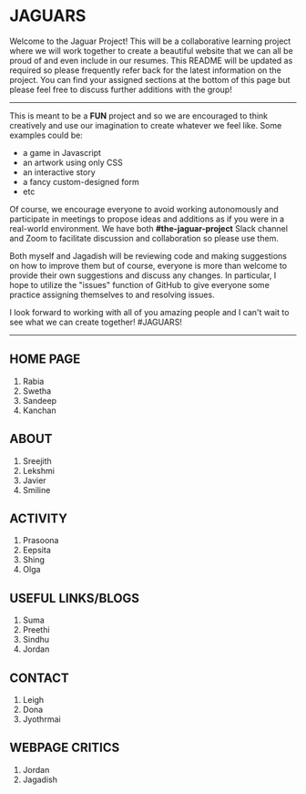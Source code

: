 # JAGUARS
Welcome to the Jaguar Project! This will be a collaborative learning project where we will work together to create a beautiful website that we can all be proud of and even include in our resumes. This README will be updated as required so please frequently refer back for the latest information on the project. You can find your assigned sections at the bottom of this page but please feel free to discuss further additions with the group! 

***

This is meant to be a **FUN** project and so we are encouraged to think creatively and use our imagination to create whatever we feel like. Some examples could be:
- a game in Javascript
- an artwork using only CSS
- an interactive story
- a fancy custom-designed form
- etc

Of course, we encourage everyone to avoid working autonomously and participate in meetings to propose ideas and additions as if you were in a real-world environment. We have both **#the-jaguar-project** Slack channel and Zoom to facilitate discussion and collaboration so please use them. 

Both myself and Jagadish will be reviewing code and making suggestions on how to improve them but of course, everyone is more than welcome to provide their own suggestions and discuss any changes. In particular, I hope to utilize the "issues" function of GitHub to give everyone some practice assigning themselves to and resolving issues.

I look forward to working with all of you amazing people and I can't wait to see what we can create together! #JAGUARS!
***

## HOME PAGE ##
1. Rabia
2. Swetha
3. Sandeep
4. Kanchan

## ABOUT ##
1. Sreejith
2. Lekshmi
3. Javier
4. Smiline

## ACTIVITY ##
1. Prasoona
2. Eepsita
3. Shing
4. Olga

## USEFUL LINKS/BLOGS ##
1. Suma
2. Preethi
3. Sindhu
4. Jordan

## CONTACT ##
1. Leigh
2. Dona
3. Jyothrmai

## WEBPAGE CRITICS ##
1. Jordan
2. Jagadish
